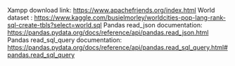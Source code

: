 
Xampp download link: https://www.apachefriends.org/index.html
World dataset : https://www.kaggle.com/busielmorley/worldcities-pop-lang-rank-sql-create-tbls?select=world.sql
Pandas read_json documentation: https://pandas.pydata.org/docs/reference/api/pandas.read_json.html
Pandas read_sql_query documentation: https://pandas.pydata.org/docs/reference/api/pandas.read_sql_query.html#pandas.read_sql_query

